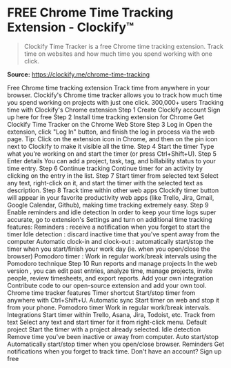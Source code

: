 # FREE Chrome Time Tracking Extension - Clockify™

> Clockify Time Tracker is a free Chrome time tracking extension. Track time on websites and how much time you spend working with one click.

**Source:** https://clockify.me/chrome-time-tracking

Free Chrome time tracking extension
Track time from anywhere in your browser. Clockify's Chrome time tracker allows you to track how much time you spend working on projects with just one click.
300,000+ users
Tracking time with Clockify's Chrome extension
Step 1
Create Clockify account
Sign up here for free
Step 2
Install time tracking extension for Chrome
Get Clockify Time Tracker on the Chrome Web Store
Step 3
Log in
Open the extension, click "Log In" button, and finish the log in process via the web page.
Tip: Click on the extension icon in Chrome, and then on the pin icon next to Clockify to make it visible all the time.
Step 4
Start the timer
Type what you're working on and start the timer (or press Ctrl+Shift+U).
Step 5
Enter details
You can add a project, task, tag, and billability status to your time entry.
Step 6
Continue tracking
Continue timer for an activity by clicking on the entry in the list.
Step 7
Start timer from selected text
Select any text, right-click on it, and start the timer with the selected text as description.
Step 8
Track time within other web apps
Clockify timer button will appear in your favorite productivity web apps (like Trello, Jira, Gmail, Google Calendar, Github), making time tracking extremely easy.
Step 9
Enable reminders and idle detection
In order to keep your time logs super accurate, go to extension's Settings and turn on additional time tracking features:
Reminders
: receive a notification when you forget to start the timer
Idle detection
: discard inactive time that you've spent away from the computer
Automatic clock-in and clock-out
: automatically start/stop the timer when you start/finish your work day (ie. when you open/close the browser)
Pomodoro timer
: Work in regular work/break intervals using the Pomodoro technique
Step 10
Run reports and manage projects
In the
web version
, you can edit past entries, analyze time, manage projects, invite people, review timesheets, and export reports.
Add your own integration
Contribute code to our
open-source extension
and add your own tool.
Chrome time tracker features
Timer shortcut
Start/stop timer from anywhere with Ctrl+Shift+U.
Automatic sync
Start timer on web and stop it from your phone.
Pomodoro timer
Work in regular work/break intervals.
Integrations
Start timer within
Trello, Asana, Jira, Todoist, etc.
Track from text
Select any text and start timer for it from right-click menu.
Default project
Start the timer with a project already selected.
Idle detection
Remove time you've been inactive or away from computer.
Auto start/stop
Automatically start/stop timer when you open/close browser.
Reminders
Get notifications when you forget to track time.
Don't have an account? Sign up free